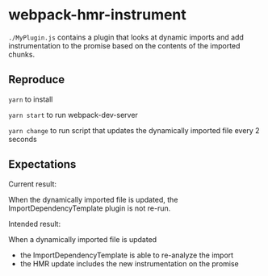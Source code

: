 
# webpack-hmr-instrument

`./MyPlugin.js` contains a plugin that looks at dynamic imports and add instrumentation to the promise based on the contents of the imported chunks.


## Reproduce

`yarn` to install

`yarn start` to run webpack-dev-server

`yarn change` to run script that updates the dynamically imported file every 2 seconds


## Expectations

Current result:

When the dynamically imported file is updated, the ImportDependencyTemplate plugin is not re-run.


Intended result:

When a dynamically imported file is updated
- the ImportDependencyTemplate is able to re-analyze the import
- the HMR update includes the new instrumentation on the promise
